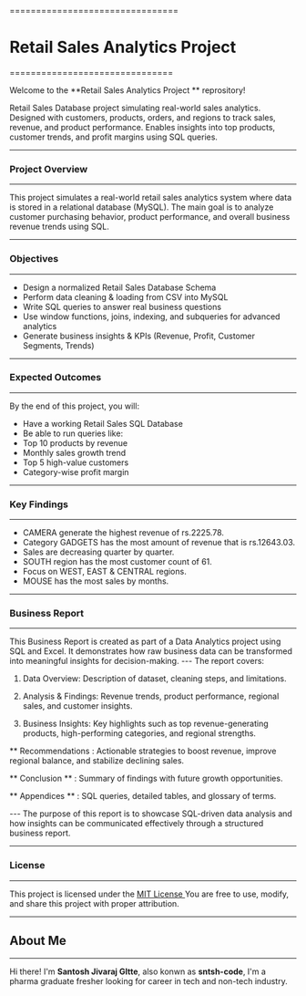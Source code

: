 ================================
 # Retail Sales Analytics Project #
===============================

Welcome to the **Retail Sales Analytics Project **  reprository!

Retail Sales Database project simulating real-world sales analytics. Designed with customers, products, orders, and regions to track sales, revenue, and product performance. Enables insights into top products, customer trends, and profit margins using SQL queries.

--------------------
### Project Overview
--------------------
This project simulates a real-world retail sales analytics system where data is stored in a relational database (MySQL). The main goal is to analyze customer purchasing behavior, product performance, and overall business revenue trends using SQL.

--------------
### Objectives
--------------
- Design a normalized Retail Sales Database Schema
- Perform data cleaning & loading from CSV into MySQL
- Write SQL queries to answer real business questions
- Use window functions, joins, indexing, and subqueries for advanced analytics
- Generate business insights & KPIs (Revenue, Profit, Customer Segments, Trends)

---------------------
### Expected Outcomes
---------------------

By the end of this project, you will:

- Have a working Retail Sales SQL Database
- Be able to run queries like:
- Top 10 products by revenue
- Monthly sales growth trend
- Top 5 high-value customers
- Category-wise profit margin

----------------
### Key Findings
----------------
- CAMERA generate the highest revenue of rs.2225.78.
- Category GADGETS has the most amount of revenue that is rs.12643.03.
- Sales are decreasing quarter by quarter.
- SOUTH region has the most customer count of 61.
- Focus on WEST, EAST & CENTRAL regions. 
- MOUSE has the most sales by months.

-------------------
### Business Report
-------------------

This Business Report is created as part of a Data Analytics project using SQL and Excel. It demonstrates how raw business data can be transformed into meaningful insights for decision-making. 
--- The report covers:

1) Data Overview: Description of dataset, cleaning steps, and limitations.

2) Analysis & Findings: Revenue trends, product performance, regional sales, and customer insights.

3) Business Insights: Key highlights such as top revenue-generating products, high-performing categories, and regional strengths.

** Recommendations : Actionable strategies to boost revenue, improve regional balance, and stabilize declining sales.

** Conclusion ** : Summary of findings with future growth opportunities.

** Appendices ** : SQL queries, detailed tables, and glossary of terms.

--- The purpose of this report is to showcase SQL-driven data analysis and how insights can be communicated effectively through a structured business report.

-----------
### License
-----------

This project is licensed under the [MIT License ](License) You are free to use, modify, and share this project with proper attribution.

-----------
## About Me
-----------

Hi there! I'm **Santosh Jivaraj GItte**, also konwn as **sntsh-code**, I'm a pharma graduate fresher looking for career in tech and non-tech industry.
